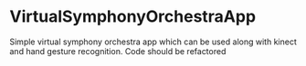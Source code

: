 # VirtualSymphonyOrchestraApp

Simple virtual symphony orchestra app which can be used along with kinect and hand gesture recognition. Code should be refactored
